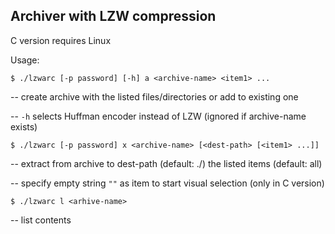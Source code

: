 ## Archiver with LZW compression

C version requires Linux

Usage:

`$ ./lzwarc [-p password] [-h] a <archive-name> <item1> ...`

-- create archive with the listed files/directories or add to existing one

-- `-h` selects Huffman encoder instead of LZW (ignored if archive-name exists)

`$ ./lzwarc [-p password] x <archive-name> [<dest-path> [<item1> ...]]`

-- extract from archive to dest-path (default: ./) the listed items (default: all)

-- specify empty string `""` as item to start visual selection (only in C version)

`$ ./lzwarc l <arhive-name>`

-- list contents
